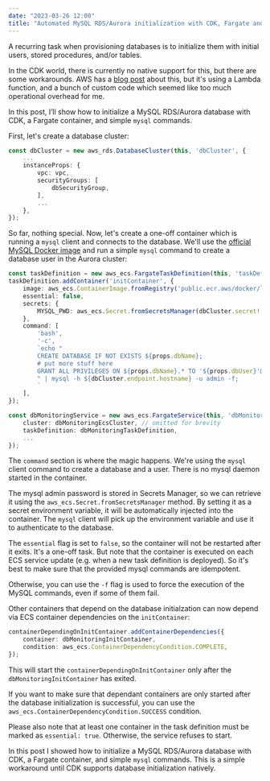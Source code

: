 ```yaml
---
date: "2023-03-26 12:00"
title: "Automated MySQL RDS/Aurora initialization with CDK, Fargate and the MySQL CLI"
---
```


A recurring task when provisioning databases is to initialize them with  initial users, stored procedures, and/or tables.

In the CDK world, there is currently no native support for this, but there are some workarounds. AWS has a [blog post](https://aws.amazon.com/blogs/database/automating-database-initialization-with-aws-cloud-development-kit/) about this, but it's using a Lambda function, and a bunch of custom code which seemed like too much operational overhead for me. 

In this post, I’ll show how to initialize a MySQL RDS/Aurora database with CDK, a Fargate container, and simple `mysql` commands.

First, let's create a database cluster:

```typescript
const dbCluster = new aws_rds.DatabaseCluster(this, 'dbCluster', {
    ...
    instanceProps: {
        vpc: vpc,
        securityGroups: [
            dbSecurityGroup,
        ],
        ...
    },
});
```

So far, nothing special. Now, let's create a one-off container which is running a `mysql` client and connects to the database. We'll use the [official MySQL Docker image](https://hub.docker.com/_/mysql) and run a simple `mysql` command to create a database user in the Aurora cluster:

```typescript 
const taskDefinition = new aws_ecs.FargateTaskDefinition(this, 'taskDefinition');
taskDefinition.addContainer('initContainer', {
    image: aws_ecs.ContainerImage.fromRegistry('public.ecr.aws/docker/library/mysql:5.7'),
    essential: false,
    secrets: {
        MYSQL_PWD: aws_ecs.Secret.fromSecretsManager(dbCluster.secret!, 'password'),
    },
    command: [
        'bash',
        '-c',
        `echo "
        CREATE DATABASE IF NOT EXISTS ${props.dbName};
        # put more stuff here
        GRANT ALL PRIVILEGES ON ${props.dbName}.* TO '${props.dbUser}'@'%';
        " | mysql -h ${dbCluster.endpoint.hostname} -u admin -f;
        `
    ],
});

const dbMonitoringService = new aws_ecs.FargateService(this, 'dbMonitoringService', {
    cluster: dbMonitoringEcsCluster, // omitted for brevity
    taskDefinition: dbMonitoringTaskDefinition,
    ...
});
```

The `command` section is where the magic happens. We're using the `mysql` client command to create a database and a user. There is no mysql daemon started in the container.

The mysql admin password is stored in Secrets Manager, so we can retrieve it using the `aws_ecs.Secret.fromSecretsManager` method. By setting it as a secret environment variable, it will be automatically injected into the container. The `mysql` client will pick up the environment variable and use it to authenticate to the database.

The `essential` flag is set to `false`, so the container will not be restarted after it exits. It's a one-off task. But note that the container is executed on each ECS service update (e.g. when a new task definition is deployed). So it's best to make sure that the provided mysql commands are idempotent.

Otherwise, you can use the `-f` flag is used to force the execution of the MySQL commands, even if some of them fail.

Other containers that depend on the database initialzation can now depend via ECS container dependencies on the `initContainer`:

```typescript
containerDependingOnInitContainer.addContainerDependencies({
    container: dbMonitoringInitContainer,
    condition: aws_ecs.ContainerDependencyCondition.COMPLETE,
});
```
This will start the `containerDependingOnInitContainer` only after the `dbMonitoringInitContainer` has exited.

If you want to make sure that dependant containers are only started after the database initialization is successful, you can use the `aws_ecs.ContainerDependencyCondition.SUCCESS` condition.
 
Please also note that at least one container in the task definition must be marked as `essential: true`. Otherwise, the service refuses to start.

In this post I showed how to initialize a MySQL RDS/Aurora database with CDK, a Fargate container, and simple `mysql` commands. This is a simple workaround until CDK supports database initialization natively.